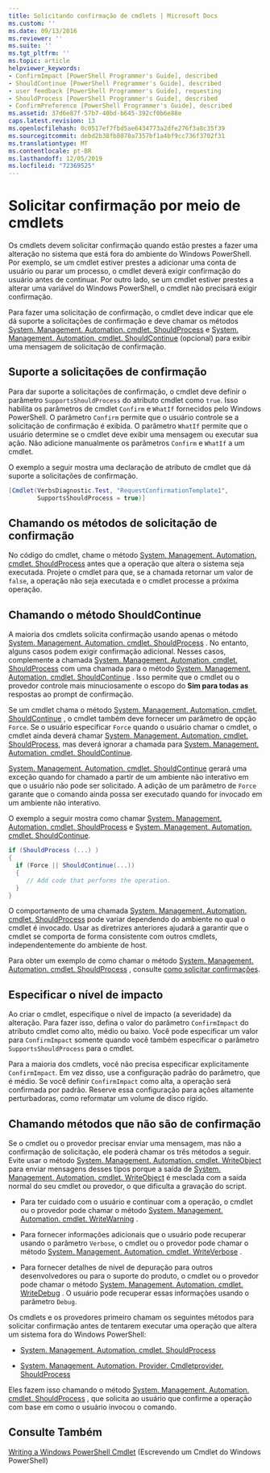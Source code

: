 ```yaml
---
title: Solicitando confirmação de cmdlets | Microsoft Docs
ms.custom: ''
ms.date: 09/13/2016
ms.reviewer: ''
ms.suite: ''
ms.tgt_pltfrm: ''
ms.topic: article
helpviewer_keywords:
- ConfirmImpact [PowerShell Programmer's Guide], described
- ShouldContinue [PowerShell Programmer's Guide], described
- user feedback [PowerShell Programmer's Guide], requesting
- ShouldProcess [PowerShell Programmer's Guide], described
- ConfirmPreference [PowerShell Programmer's Guide], described
ms.assetid: 37d6e87f-57b7-40bd-b645-392cf0b6e88e
caps.latest.revision: 13
ms.openlocfilehash: 0c0517ef7fbd5ae6434773a2dfe276f3a8c35f39
ms.sourcegitcommit: debd2b38fb8070a7357bf1a4bf9cc736f3702f31
ms.translationtype: MT
ms.contentlocale: pt-BR
ms.lasthandoff: 12/05/2019
ms.locfileid: "72369525"
---
```

# <a name="requesting-confirmation-from-cmdlets"></a>Solicitar confirmação por meio de cmdlets

Os cmdlets devem solicitar confirmação quando estão prestes a fazer uma alteração no sistema que está fora do ambiente do Windows PowerShell. Por exemplo, se um cmdlet estiver prestes a adicionar uma conta de usuário ou parar um processo, o cmdlet deverá exigir confirmação do usuário antes de continuar. Por outro lado, se um cmdlet estiver prestes a alterar uma variável do Windows PowerShell, o cmdlet não precisará exigir confirmação.

Para fazer uma solicitação de confirmação, o cmdlet deve indicar que ele dá suporte a solicitações de confirmação e deve chamar os métodos [System. Management. Automation. cmdlet. ShouldProcess](/dotnet/api/System.Management.Automation.Cmdlet.ShouldProcess) e [System. Management. Automation. cmdlet. ShouldContinue](/dotnet/api/System.Management.Automation.Cmdlet.ShouldContinue) (opcional) para exibir uma mensagem de solicitação de confirmação.

## <a name="supporting-confirmation-requests"></a>Suporte a solicitações de confirmação

Para dar suporte a solicitações de confirmação, o cmdlet deve definir o parâmetro `SupportsShouldProcess` do atributo cmdlet como `true`. Isso habilita os parâmetros de cmdlet `Confirm` e `WhatIf` fornecidos pelo Windows PowerShell. O parâmetro `Confirm` permite que o usuário controle se a solicitação de confirmação é exibida. O parâmetro `WhatIf` permite que o usuário determine se o cmdlet deve exibir uma mensagem ou executar sua ação. Não adicione manualmente os parâmetros `Confirm` e `WhatIf` a um cmdlet.

O exemplo a seguir mostra uma declaração de atributo de cmdlet que dá suporte a solicitações de confirmação.

```csharp
[Cmdlet(VerbsDiagnostic.Test, "RequestConfirmationTemplate1",
        SupportsShouldProcess = true)]
```

## <a name="calling-the-confirmation-request-methods"></a>Chamando os métodos de solicitação de confirmação

No código do cmdlet, chame o método [System. Management. Automation. cmdlet. ShouldProcess](/dotnet/api/System.Management.Automation.Cmdlet.ShouldProcess) antes que a operação que altera o sistema seja executada. Projete o cmdlet para que, se a chamada retornar um valor de `false`, a operação não seja executada e o cmdlet processe a próxima operação.

## <a name="calling-the-shouldcontinue-method"></a>Chamando o método ShouldContinue

A maioria dos cmdlets solicita confirmação usando apenas o método [System. Management. Automation. cmdlet. ShouldProcess](/dotnet/api/System.Management.Automation.Cmdlet.ShouldProcess) . No entanto, alguns casos podem exigir confirmação adicional. Nesses casos, complemente a chamada [System. Management. Automation. cmdlet. ShouldProcess](/dotnet/api/System.Management.Automation.Cmdlet.ShouldProcess) com uma chamada para o método [System. Management. Automation. cmdlet. ShouldContinue](/dotnet/api/System.Management.Automation.Cmdlet.ShouldContinue) . Isso permite que o cmdlet ou o provedor controle mais minuciosamente o escopo do **Sim para todas as** respostas ao prompt de confirmação.

Se um cmdlet chama o método [System. Management. Automation. cmdlet. ShouldContinue](/dotnet/api/System.Management.Automation.Cmdlet.ShouldContinue) , o cmdlet também deve fornecer um parâmetro de opção `Force`. Se o usuário especificar `Force` quando o usuário chamar o cmdlet, o cmdlet ainda deverá chamar [System. Management. Automation. cmdlet. ShouldProcess](/dotnet/api/System.Management.Automation.Cmdlet.ShouldProcess), mas deverá ignorar a chamada para [System. Management. Automation. cmdlet. ShouldContinue](/dotnet/api/System.Management.Automation.Cmdlet.ShouldContinue).

[System. Management. Automation. cmdlet. ShouldContinue](/dotnet/api/System.Management.Automation.Cmdlet.ShouldContinue) gerará uma exceção quando for chamado a partir de um ambiente não interativo em que o usuário não pode ser solicitado. A adição de um parâmetro de `Force` garante que o comando ainda possa ser executado quando for invocado em um ambiente não interativo.

O exemplo a seguir mostra como chamar [System. Management. Automation. cmdlet. ShouldProcess](/dotnet/api/System.Management.Automation.Cmdlet.ShouldProcess) e [System. Management. Automation. cmdlet. ShouldContinue](/dotnet/api/System.Management.Automation.Cmdlet.ShouldContinue).

```csharp
if (ShouldProcess (...) )
{
  if (Force || ShouldContinue(...))
  {
     // Add code that performs the operation.
  }
}
```

O comportamento de uma chamada [System. Management. Automation. cmdlet. ShouldProcess](/dotnet/api/System.Management.Automation.Cmdlet.ShouldProcess) pode variar dependendo do ambiente no qual o cmdlet é invocado. Usar as diretrizes anteriores ajudará a garantir que o cmdlet se comporta de forma consistente com outros cmdlets, independentemente do ambiente de host.

Para obter um exemplo de como chamar o método [System. Management. Automation. cmdlet. ShouldProcess](/dotnet/api/System.Management.Automation.Cmdlet.ShouldProcess) , consulte [como solicitar confirmações](./how-to-request-confirmations.md).

## <a name="specify-the-impact-level"></a>Especificar o nível de impacto

Ao criar o cmdlet, especifique o nível de impacto (a severidade) da alteração. Para fazer isso, defina o valor do parâmetro `ConfirmImpact` do atributo cmdlet como alto, médio ou baixo. Você pode especificar um valor para `ConfirmImpact` somente quando você também especificar o parâmetro `SupportsShouldProcess` para o cmdlet.

Para a maioria dos cmdlets, você não precisa especificar explicitamente `ConfirmImpact`.  Em vez disso, use a configuração padrão do parâmetro, que é médio. Se você definir `ConfirmImpact` como alta, a operação será confirmada por padrão. Reserve essa configuração para ações altamente perturbadoras, como reformatar um volume de disco rígido.

## <a name="calling-non-confirmation-methods"></a>Chamando métodos que não são de confirmação

Se o cmdlet ou o provedor precisar enviar uma mensagem, mas não a confirmação de solicitação, ele poderá chamar os três métodos a seguir. Evite usar o método [System. Management. Automation. cmdlet. WriteObject](/dotnet/api/System.Management.Automation.Cmdlet.WriteObject) para enviar mensagens desses tipos porque a saída de [System. Management. Automation. cmdlet. WriteObject](/dotnet/api/System.Management.Automation.Cmdlet.WriteObject) é mesclada com a saída normal do seu cmdlet ou provedor, o que dificulta a gravação do script.

- Para ter cuidado com o usuário e continuar com a operação, o cmdlet ou o provedor pode chamar o método [System. Management. Automation. cmdlet. WriteWarning](/dotnet/api/System.Management.Automation.Cmdlet.WriteWarning) .

- Para fornecer informações adicionais que o usuário pode recuperar usando o parâmetro `Verbose`, o cmdlet ou o provedor pode chamar o método [System. Management. Automation. cmdlet. WriteVerbose](/dotnet/api/System.Management.Automation.Cmdlet.WriteVerbose) .

- Para fornecer detalhes de nível de depuração para outros desenvolvedores ou para o suporte do produto, o cmdlet ou o provedor pode chamar o método [System. Management. Automation. cmdlet. WriteDebug](/dotnet/api/System.Management.Automation.Cmdlet.WriteDebug) . O usuário pode recuperar essas informações usando o parâmetro `Debug`.

Os cmdlets e os provedores primeiro chamam os seguintes métodos para solicitar confirmação antes de tentarem executar uma operação que altera um sistema fora do Windows PowerShell:

- [System. Management. Automation. cmdlet. ShouldProcess](/dotnet/api/System.Management.Automation.Cmdlet.ShouldProcess)

- [System. Management. Automation. Provider. Cmdletprovider. ShouldProcess](/dotnet/api/System.Management.Automation.Provider.CmdletProvider.ShouldProcess)

Eles fazem isso chamando o método [System. Management. Automation. cmdlet. ShouldProcess](/dotnet/api/System.Management.Automation.Cmdlet.ShouldProcess) , que solicita ao usuário que confirme a operação com base em como o usuário invocou o comando.

## <a name="see-also"></a>Consulte Também

[Writing a Windows PowerShell Cmdlet](./writing-a-windows-powershell-cmdlet.md) (Escrevendo um Cmdlet do Windows PowerShell)
